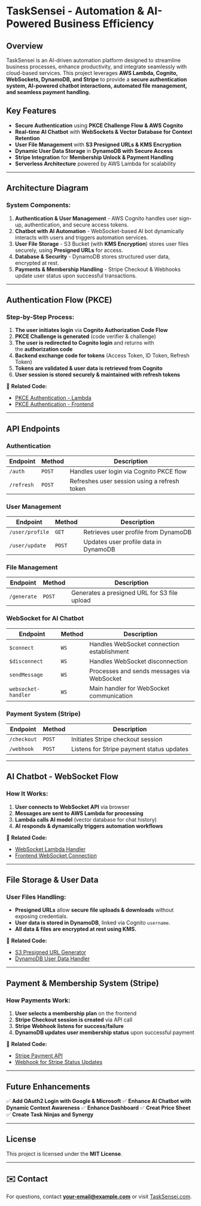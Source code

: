 # TaskSensei - Automation & AI-Powered Business Efficiency

##  Overview

TaskSensei is an AI-driven automation platform designed to streamline business processes, enhance productivity, and integrate seamlessly with cloud-based services. This project leverages **AWS Lambda, Cognito, WebSockets, DynamoDB, and Stripe** to provide a **secure authentication system, AI-powered chatbot interactions, automated file management, and seamless payment handling.**

##  Key Features

- **Secure Authentication** using **PKCE Challenge Flow & AWS Cognito**
- **Real-time AI Chatbot** with **WebSockets & Vector Database for Context Retention**
- **User File Management** with **S3 Presigned URLs & KMS Encryption**
- **Dynamic User Data Storage** in **DynamoDB with Secure Access**
- **Stripe Integration** for **Membership Unlock & Payment Handling**
- **Serverless Architecture** powered by AWS Lambda for scalability

---

##  Architecture Diagram



### **System Components:**

1. **Authentication & User Management** - AWS Cognito handles user sign-up, authentication, and secure access tokens.
2. **Chatbot with AI Automation** - WebSocket-based AI bot dynamically interacts with users and triggers automation services.
3. **User File Storage** - S3 Bucket (with **KMS Encryption**) stores user files securely, using **Presigned URLs** for access.
4. **Database & Security** - DynamoDB stores structured user data, encrypted at rest.
5. **Payments & Membership Handling** - Stripe Checkout & Webhooks update user status upon successful transactions.

---

##  Authentication Flow (PKCE)

### **Step-by-Step Process:**

1. **The user initiates login** via **Cognito Authorization Code Flow**
2. **PKCE Challenge is generated** (code verifier & challenge)
3. **The user is redirected to Cognito login** and returns with the **authorization code**
4. **Backend exchange code for tokens** (Access Token, ID Token, Refresh Token)
5. **Tokens are validated & user data is retrieved from Cognito**
6. **User session is stored securely & maintained with refresh tokens**

🔗 **Related Code:**

- [PKCE Authentication - Lambda](./pkce_authentication.py)
- [PKCE Authentication - Frontend](./pkce_authentication.js)

---

##  API Endpoints

### **Authentication**

| Endpoint   | Method | Description                                  |
| ---------- | ------ | -------------------------------------------- |
| `/auth`    | `POST` | Handles user login via Cognito PKCE flow     |
| `/refresh` | `POST` | Refreshes user session using a refresh token |

### **User Management**

| Endpoint        | Method | Description                           |
| --------------- | ------ | ------------------------------------- |
| `/user/profile` | `GET`  | Retrieves user profile from DynamoDB  |
| `/user/update`  | `POST` | Updates user profile data in DynamoDB |

### **File Management**

| Endpoint    | Method | Description                                  |
| ----------- | ------ | -------------------------------------------- |
| `/generate` | `POST` | Generates a presigned URL for S3 file upload |

### **WebSocket for AI Chatbot**

| Endpoint            | Method | Description                                |
| ------------------- | ------ | ------------------------------------------ |
| `$connect`          | `WS`   | Handles WebSocket connection establishment |
| `$disconnect`       | `WS`   | Handles WebSocket disconnection            |
| `sendMessage`       | `WS`   | Processes and sends messages via WebSocket |
| `websocket-handler` | `WS`   | Main handler for WebSocket communication   |

### **Payment System (Stripe)**

| Endpoint    | Method | Description                               |
| ----------- | ------ | ----------------------------------------- |
| `/checkout` | `POST` | Initiates Stripe checkout session         |
| `/webhook`  | `POST` | Listens for Stripe payment status updates |

---

##  AI Chatbot - WebSocket Flow

### **How It Works:**

1. **User connects to WebSocket API** via browser
2. **Messages are sent to AWS Lambda for processing**
3. **Lambda calls AI model** (vector database for chat history)
4. **AI responds & dynamically triggers automation workflows**

🔗 **Related Code:**

- [WebSocket Lambda Handler](./chatbot_lambda.py)
- [Frontend WebSocket Connection](./chatbot_frontend.js)

---

##  File Storage & User Data

### **User Files Handling:**

- **Presigned URLs** allow **secure file uploads & downloads** without exposing credentials.
- **User data is stored in DynamoDB**, linked via Cognito `username`.
- **All data & files are encrypted at rest using KMS.**

🔗 **Related Code:**

- [S3 Presigned URL Generator](./s3_presigned.py)
- [DynamoDB User Data Handler](./dynamodb_handler.py)

---

##  Payment & Membership System (Stripe)

### **How Payments Work:**

1. **User selects a membership plan** on the frontend
2. **Stripe Checkout session is created** via API call
3. **Stripe Webhook listens for success/failure**
4. **DynamoDB updates user membership status** upon successful payment

🔗 **Related Code:**

- [Stripe Payment API](./stripe_payment.py)
- [Webhook for Stripe Status Updates](./stripe_webhook.py)

---



##  Future Enhancements

✅ **Add OAuth2 Login with Google & Microsoft** ✅ **Enhance AI Chatbot with Dynamic Context Awareness** ✅ **Enhance Dashboard**  ✅ **Creat Price Sheet** ✅ **Create Task Ninjas and Synergy**

---

##  License

This project is licensed under the **MIT License**.

---

## ✉️ Contact

For questions, contact [**your-email@example.com**](mailto\:your-email@example.com) or visit [TaskSensei.com](https://tasksensei.com).

